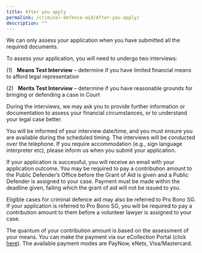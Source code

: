 ```yaml
---
title: After you apply
permalink: /criminal-defence-aid/After-you-apply/
description: ""
---
```





We can only assess your application when you have submitted all the required documents. 

To assess your application, you will need to undergo two interviews:

(1)&nbsp;&nbsp; **Means Test Interview** – determine if you have limited financial means to afford legal representation

(2)&nbsp;&nbsp; **Merits Test Interview** – determine if you have reasonable grounds for bringing or defending a case in Court

During the interviews, we may ask you to provide further information or documentation to assess your financial circumstances, or to understand your legal case better.

You will be informed of your interview date/time, and you must ensure you are available during the scheduled timing. The interviews will be conducted over the telephone. If you require accommodation (e.g., sign language interpreter etc), please inform us when you submit your application.

If your application is successful, you will receive an email with your application outcome. You may be required to pay a contribution amount to the Public Defender’s Office before the Grant of Aid is given and a Public Defender is assigned to your case. Payment must be made within the deadline given, failing which the grant of aid will not be issued to you.

Eligible cases for criminal defence aid may also be referred to Pro Bono SG. If your application is referred to Pro Bono SG, you will be required to pay a contribution amount to them before a volunteer lawyer is assigned to your case.

The quantum of your contribution amount is based on the assessment of your means. You can make the payment via our eCollection Portal (click [here](https://eservices.mlaw.gov.sg/ecoll/index)). The available payment modes are PayNow, eNets, Visa/Mastercard.